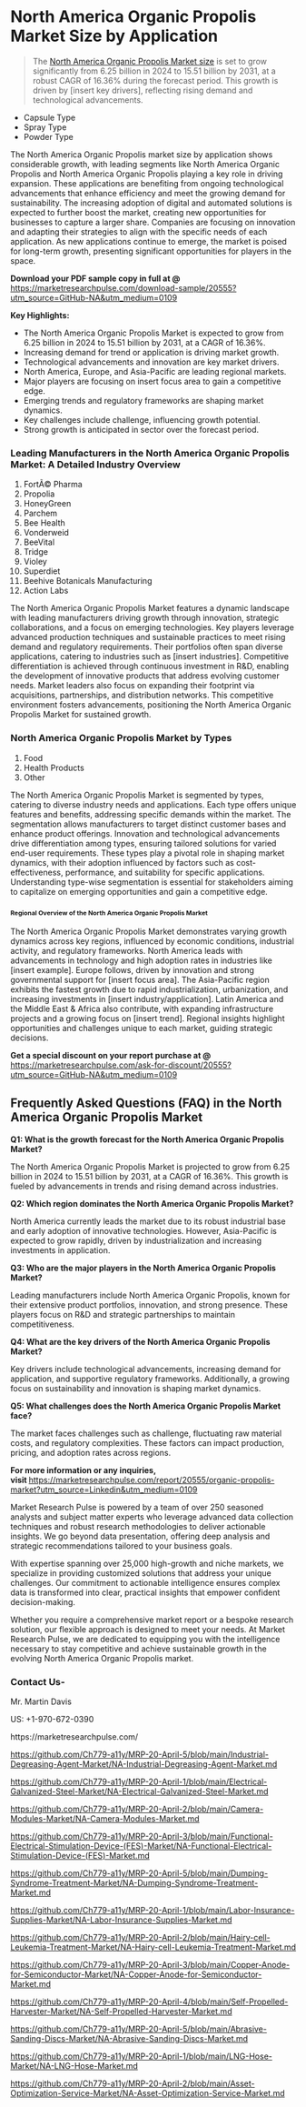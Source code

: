 <h1>North America Organic Propolis Market&nbsp;Size by Application</h1><blockquote><p>The <a href="https://marketresearchpulse.com/download-sample/20555?utm_source=GitHub-NA&amp;utm_medium=0109">North America Organic Propolis Market size</a> is set to grow significantly from 6.25 billion in 2024 to 15.51 billion by 2031, at a robust CAGR of 16.36% during the forecast period. This growth is driven by [insert key drivers], reflecting rising demand and technological advancements.</p></blockquote><ul><li>Capsule Type<li> Spray Type<li> Powder Type</li></ul><p>The North America Organic Propolis market size by application shows considerable growth, with leading segments like North America Organic Propolis and North America Organic Propolis playing a key role in driving expansion. These applications are benefiting from ongoing technological advancements that enhance efficiency and meet the growing demand for sustainability. The increasing adoption of digital and automated solutions is expected to further boost the market, creating new opportunities for businesses to capture a larger share. Companies are focusing on innovation and adapting their strategies to align with the specific needs of each application. As new applications continue to emerge, the market is poised for long-term growth, presenting significant opportunities for players in the space.</p><p><strong>Download your PDF sample copy in full at @ </strong><a href="https://marketresearchpulse.com/download-sample/20555?utm_source=GitHub-NA&amp;utm_medium=0109">https://marketresearchpulse.com/download-sample/20555?utm_source=GitHub-NA&amp;utm_medium=0109</a></p><p><strong>Key Highlights: </strong></p><ul><li>The North America Organic Propolis Market is expected to grow from 6.25 billion in 2024 to 15.51 billion by 2031, at a CAGR of 16.36%.</li><li>Increasing demand for trend or application is driving market growth.</li><li>Technological advancements and innovation are key market drivers.</li><li>North America, Europe, and Asia-Pacific are leading regional markets.</li><li>Major players are focusing on insert focus area to gain a competitive edge.</li><li>Emerging trends and regulatory frameworks are shaping market dynamics.</li><li>Key challenges include challenge, influencing growth potential.</li><li>Strong growth is anticipated in sector over the forecast period.</li></ul><h3>Leading Manufacturers in the North America Organic Propolis Market: A Detailed Industry Overview</h3><ol><li>FortÃ© Pharma</li><li>Propolia</li><li>HoneyGreen</li><li>Parchem</li><li>Bee Health</li><li>Vonderweid</li><li>BeeVital</li><li>Tridge</li><li>Violey</li><li>Superdiet</li><li>Beehive Botanicals Manufacturing</li><li>Action Labs</li></ol><div class="flex max-w-full flex-col flex-grow"><div class="min-h-8 text-message flex w-full flex-col items-end gap-2 whitespace-normal break-words [.text-message+&amp;]:mt-5" dir="auto" data-message-author-role="assistant" data-message-id="fd8432e4-4910-450d-b182-61b7bfb0a01f" data-message-model-slug="gpt-4o"><div class="flex w-full flex-col gap-1 empty:hidden first:pt-[3px]"><div class="markdown prose w-full break-words dark:prose-invert light"><p>The North America Organic Propolis Market features a dynamic landscape with leading manufacturers driving growth through innovation, strategic collaborations, and a focus on emerging technologies. Key players leverage advanced production techniques and sustainable practices to meet rising demand and regulatory requirements. Their portfolios often span diverse applications, catering to industries such as [insert industries]. Competitive differentiation is achieved through continuous investment in R&amp;D, enabling the development of innovative products that address evolving customer needs. Market leaders also focus on expanding their footprint via acquisitions, partnerships, and distribution networks. This competitive environment fosters advancements, positioning the North America Organic Propolis Market for sustained growth.</p></div></div></div></div><h3>North America Organic Propolis Market by Types</h3><ol><li>Food<li> Health Products<li> Other</li></ol><div class="flex max-w-full flex-col flex-grow"><div class="min-h-8 text-message flex w-full flex-col items-end gap-2 whitespace-normal break-words [.text-message+&amp;]:mt-5" dir="auto" data-message-author-role="assistant" data-message-id="084470be-0bb7-4664-bddf-5156b4f41249" data-message-model-slug="gpt-4o-mini"><div class="flex w-full flex-col gap-1 empty:hidden first:pt-[3px]"><div class="markdown prose w-full break-words dark:prose-invert light"><p>The North America Organic Propolis Market is segmented by types, catering to diverse industry needs and applications. Each type offers unique features and benefits, addressing specific demands within the market. The segmentation allows manufacturers to target distinct customer bases and enhance product offerings. Innovation and technological advancements drive differentiation among types, ensuring tailored solutions for varied end-user requirements. These types play a pivotal role in shaping market dynamics, with their adoption influenced by factors such as cost-effectiveness, performance, and suitability for specific applications. Understanding type-wise segmentation is essential for stakeholders aiming to capitalize on emerging opportunities and gain a competitive edge.</p></div></div></div></div><h3><span style="font-size: 11px;">Regional Overview of the North America Organic Propolis Market</span></h3><div class="flex max-w-full flex-col flex-grow"><div class="min-h-8 text-message flex w-full flex-col items-end gap-2 whitespace-normal break-words [.text-message+&amp;]:mt-5" dir="auto" data-message-author-role="assistant" data-message-id="e9038762-ce64-4e30-91c9-9bd413514231" data-message-model-slug="gpt-4o-mini"><div class="flex w-full flex-col gap-1 empty:hidden first:pt-[3px]"><div class="markdown prose w-full break-words dark:prose-invert light"><p>The North America Organic Propolis Market demonstrates varying growth dynamics across key regions, influenced by economic conditions, industrial activity, and regulatory frameworks. North America leads with advancements in technology and high adoption rates in industries like [insert example]. Europe follows, driven by innovation and strong governmental support for [insert focus area]. The Asia-Pacific region exhibits the fastest growth due to rapid industrialization, urbanization, and increasing investments in [insert industry/application]. Latin America and the Middle East &amp; Africa also contribute, with expanding infrastructure projects and a growing focus on [insert trend]. Regional insights highlight opportunities and challenges unique to each market, guiding strategic decisions.</p></div></div></div></div><p><strong>Get a special discount on your report purchase at @ </strong><a href="https://marketresearchpulse.com/ask-for-discount/20555?utm_source=GitHub-NA&amp;utm_medium=0109">https://marketresearchpulse.com/ask-for-discount/20555?utm_source=GitHub-NA&amp;utm_medium=0109</a></p><h2>Frequently Asked Questions (FAQ) in the North America Organic Propolis Market</h2><p><strong>Q1: What is the growth forecast for the North America Organic Propolis Market?</strong></p><p>The North America Organic Propolis Market is projected to grow from 6.25 billion in 2024 to 15.51 billion by 2031, at a CAGR of 16.36%. This growth is fueled by advancements in trends and rising demand across industries.</p><p><strong>Q2: Which region dominates the North America Organic Propolis Market?</strong></p><p>North America currently leads the market due to its robust industrial base and early adoption of innovative technologies. However, Asia-Pacific is expected to grow rapidly, driven by industrialization and increasing investments in application.</p><p><strong>Q3: Who are the major players in the North America Organic Propolis Market?</strong></p><p>Leading manufacturers include North America Organic Propolis, known for their extensive product portfolios, innovation, and strong presence. These players focus on R&amp;D and strategic partnerships to maintain competitiveness.</p><p><strong>Q4: What are the key drivers of the North America Organic Propolis Market?</strong></p><p>Key drivers include technological advancements, increasing demand for application, and supportive regulatory frameworks. Additionally, a growing focus on sustainability and innovation is shaping market dynamics.</p><p><strong>Q5: What challenges does the North America Organic Propolis Market face?</strong></p><p>The market faces challenges such as challenge, fluctuating raw material costs, and regulatory complexities. These factors can impact production, pricing, and adoption rates across regions.</p><p><strong>For more information or any inquiries, visit&nbsp;</strong><a href="https://marketresearchpulse.com/report/20555/organic-propolis-market?utm_source=Linkedin&utm_medium=0109">https://marketresearchpulse.com/report/20555/organic-propolis-market?utm_source=Linkedin&utm_medium=0109</a></p><p>Market Research Pulse is powered by a team of over 250 seasoned analysts and subject matter experts who leverage advanced data collection techniques and robust research methodologies to deliver actionable insights. We go beyond data presentation, offering deep analysis and strategic recommendations tailored to your business goals.</p><p>With expertise spanning over 25,000 high-growth and niche markets, we specialize in providing customized solutions that address your unique challenges. Our commitment to actionable intelligence ensures complex data is transformed into clear, practical insights that empower confident decision-making.</p><p>Whether you require a comprehensive market report or a bespoke research solution, our flexible approach is designed to meet your needs. At Market Research Pulse, we are dedicated to equipping you with the intelligence necessary to stay competitive and achieve sustainable growth in the evolving North America Organic Propolis market.</p><h3><strong>Contact Us-</strong></h3><p>Mr. Martin Davis</p><p>US: +1-970-672-0390</p><p>https://marketresearchpulse.com/</p><p><a href="https://github.com/Ch779-a11y/MRP-20-April-5/blob/main/Industrial-Degreasing-Agent-Market/NA-Industrial-Degreasing-Agent-Market.md">https://github.com/Ch779-a11y/MRP-20-April-5/blob/main/Industrial-Degreasing-Agent-Market/NA-Industrial-Degreasing-Agent-Market.md</a></p><p><a href="https://github.com/Ch779-a11y/MRP-20-April-1/blob/main/Electrical-Galvanized-Steel-Market/NA-Electrical-Galvanized-Steel-Market.md">https://github.com/Ch779-a11y/MRP-20-April-1/blob/main/Electrical-Galvanized-Steel-Market/NA-Electrical-Galvanized-Steel-Market.md</a></p><p><a href="https://github.com/Ch779-a11y/MRP-20-April-2/blob/main/Camera-Modules-Market/NA-Camera-Modules-Market.md">https://github.com/Ch779-a11y/MRP-20-April-2/blob/main/Camera-Modules-Market/NA-Camera-Modules-Market.md</a></p><p><a href="https://github.com/Ch779-a11y/MRP-20-April-3/blob/main/Functional-Electrical-Stimulation-Device-(FES)-Market/NA-Functional-Electrical-Stimulation-Device-(FES)-Market.md">https://github.com/Ch779-a11y/MRP-20-April-3/blob/main/Functional-Electrical-Stimulation-Device-(FES)-Market/NA-Functional-Electrical-Stimulation-Device-(FES)-Market.md</a></p><p><a href="https://github.com/Ch779-a11y/MRP-20-April-5/blob/main/Dumping-Syndrome-Treatment-Market/NA-Dumping-Syndrome-Treatment-Market.md">https://github.com/Ch779-a11y/MRP-20-April-5/blob/main/Dumping-Syndrome-Treatment-Market/NA-Dumping-Syndrome-Treatment-Market.md</a></p><p><a href="https://github.com/Ch779-a11y/MRP-20-April-1/blob/main/Labor-Insurance-Supplies-Market/NA-Labor-Insurance-Supplies-Market.md">https://github.com/Ch779-a11y/MRP-20-April-1/blob/main/Labor-Insurance-Supplies-Market/NA-Labor-Insurance-Supplies-Market.md</a></p><p><a href="https://github.com/Ch779-a11y/MRP-20-April-2/blob/main/Hairy-cell-Leukemia-Treatment-Market/NA-Hairy-cell-Leukemia-Treatment-Market.md">https://github.com/Ch779-a11y/MRP-20-April-2/blob/main/Hairy-cell-Leukemia-Treatment-Market/NA-Hairy-cell-Leukemia-Treatment-Market.md</a></p><p><a href="https://github.com/Ch779-a11y/MRP-20-April-3/blob/main/Copper-Anode-for-Semiconductor-Market/NA-Copper-Anode-for-Semiconductor-Market.md">https://github.com/Ch779-a11y/MRP-20-April-3/blob/main/Copper-Anode-for-Semiconductor-Market/NA-Copper-Anode-for-Semiconductor-Market.md</a></p><p><a href="https://github.com/Ch779-a11y/MRP-20-April-4/blob/main/Self-Propelled-Harvester-Market/NA-Self-Propelled-Harvester-Market.md">https://github.com/Ch779-a11y/MRP-20-April-4/blob/main/Self-Propelled-Harvester-Market/NA-Self-Propelled-Harvester-Market.md</a></p><p><a href="https://github.com/Ch779-a11y/MRP-20-April-5/blob/main/Abrasive-Sanding-Discs-Market/NA-Abrasive-Sanding-Discs-Market.md">https://github.com/Ch779-a11y/MRP-20-April-5/blob/main/Abrasive-Sanding-Discs-Market/NA-Abrasive-Sanding-Discs-Market.md</a></p><p><a href="https://github.com/Ch779-a11y/MRP-20-April-1/blob/main/LNG-Hose-Market/NA-LNG-Hose-Market.md">https://github.com/Ch779-a11y/MRP-20-April-1/blob/main/LNG-Hose-Market/NA-LNG-Hose-Market.md</a></p><p><a href="https://github.com/Ch779-a11y/MRP-20-April-2/blob/main/Asset-Optimization-Service-Market/NA-Asset-Optimization-Service-Market.md">https://github.com/Ch779-a11y/MRP-20-April-2/blob/main/Asset-Optimization-Service-Market/NA-Asset-Optimization-Service-Market.md</a></p>
